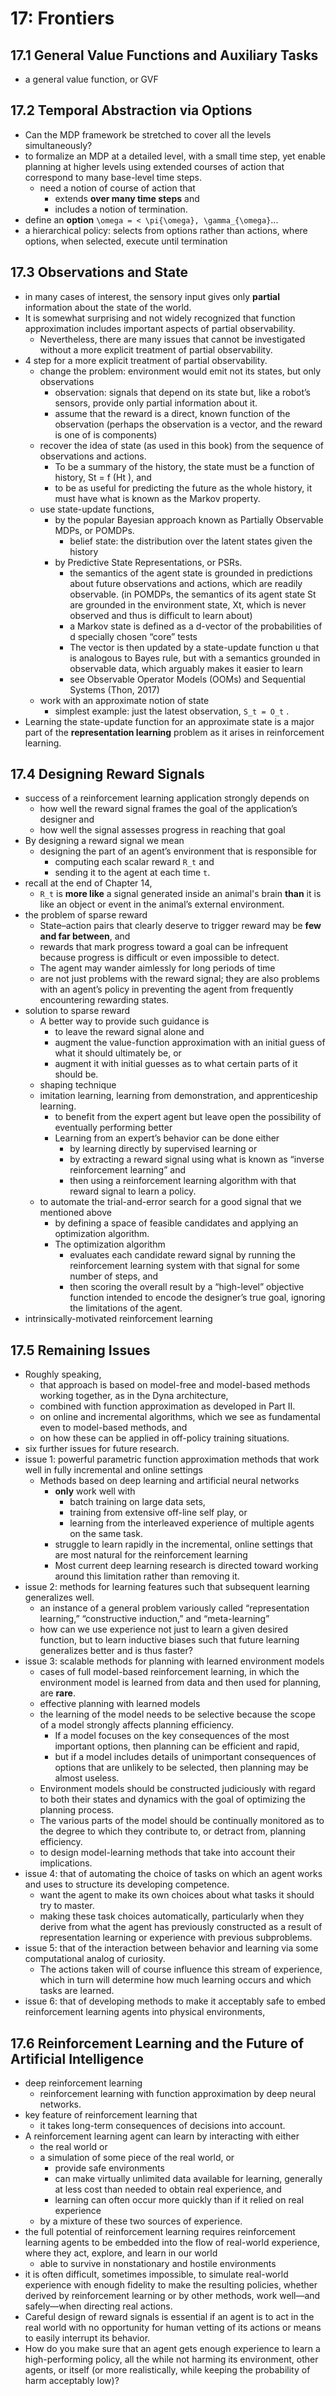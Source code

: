 # 17: Frontiers

## 17.1 General Value Functions and Auxiliary Tasks
* a general value function, or GVF

## 17.2 Temporal Abstraction via Options
* Can the MDP framework be stretched to cover all the levels simultaneously?
* to formalize an MDP at a detailed level, with a small time step, yet
  enable planning at higher levels using extended courses of action that
  correspond to many base-level time steps.
  * need a notion of course of action that
    * extends **over many time steps** and
    * includes a notion of termination.
* define an **option** `\omega = < \pi{\omega}, \gamma_{\omega}`...
* a hierarchical policy:
  selects from options rather than actions, where
  options, when selected, execute until termination

## 17.3 Observations and State
* in many cases of interest, the sensory input gives only **partial** information about the state of the world.
* It is somewhat surprising and not widely recognized that
  function approximation includes important aspects of partial observability.
  * Nevertheless, there are many issues that cannot be investigated without a more explicit
    treatment of partial observability.
* 4 step for a more explicit treatment of partial observability.
  * change the problem: environment would emit not its states, but only observations
    * observation: signals that depend on its state but,
      like a robot’s sensors, provide only partial information about it.
    * assume that the reward is a direct, known function of the observation
      (perhaps the observation is a vector, and the reward is one of is components)
  * recover the idea of state (as used in this book) from the sequence of
    observations and actions.
    * To be a summary of the history, the state must be a function of history, St = f (Ht ), and
    * to be as useful for predicting the future as the whole history,
      it must have what is known as the Markov property.
  * use state-update functions,
    * by the popular Bayesian approach known as Partially Observable MDPs, or POMDPs.
      * belief state:
        the distribution over the latent states given the history
    * by Predictive State Representations, or PSRs.
      * the semantics of the agent state is grounded in predictions about future observations and actions,
        which are readily observable.
        (in POMDPs, the semantics of its agent state St are grounded in the environment state, Xt,
        which is never observed and thus is difficult to learn about)
      * a Markov state is defined as a d-vector of the probabilities of d specially chosen “core” tests
      * The vector is then updated by a state-update function u that is analogous to Bayes rule, but
        with a semantics grounded in observable data, which arguably makes it easier to learn
      * see Observable Operator Models (OOMs) and Sequential Systems (Thon, 2017)
  * work with an approximate notion of state
    * simplest example: just the latest observation, `S_t = O_t` .
* Learning the state-update function for an approximate state is
  a major part of the **representation learning** problem as it arises in reinforcement learning.

## 17.4 Designing Reward Signals
* success of a reinforcement learning application strongly depends on
  * how well the reward signal frames the goal of the application’s designer and
  * how well the signal assesses progress in reaching that goal
* By designing a reward signal we mean
  * designing the part of an agent’s environment that is responsible for
    * computing each scalar reward `R_t` and
    * sending it to the agent at each time `t`.
* recall at the end of Chapter 14,
  * `R_t` is **more like** a signal generated inside an animal's brain **than**
    it is like an object or event in the animal’s external environment.
* the problem of sparse reward
  * State–action pairs that clearly deserve to trigger reward may be **few and far between**, and
  * rewards that mark progress toward a goal can be infrequent because
    progress is difficult or even impossible to detect.
  * The agent may wander aimlessly for long periods of time
  * are not just problems with the reward signal;
    they are also problems with an agent’s policy in
    preventing the agent from frequently encountering rewarding states.
* solution to sparse reward
  * A better way to provide such guidance is
    * to leave the reward signal alone and
    * augment the value-function approximation with an initial guess of
      what it should ultimately be, or
    * augment it with initial guesses as to what certain parts of it should be.
  * shaping technique
  * imitation learning, learning from demonstration, and apprenticeship learning.
    * to benefit from the expert agent but leave open the possibility of eventually performing better
    * Learning from an expert’s behavior can be done either
      * by learning directly by supervised learning or
      * by extracting a reward signal using what is known as “inverse reinforcement learning” and
      * then using a reinforcement learning algorithm with that reward signal to learn a policy.
  * to automate the trial-and-error search for a good signal that we mentioned above
    * by defining a space of feasible candidates and applying an optimization algorithm.
    * The optimization algorithm
      * evaluates each candidate reward signal by running the reinforcement learning system with that signal for some number of steps, and
      * then scoring the overall result by a “high-level” objective function intended to encode the designer’s true goal,
        ignoring the limitations of the agent.
* intrinsically-motivated reinforcement learning

## 17.5 Remaining Issues
* Roughly speaking,
  * that approach is based on model-free and model-based methods working together, as in the Dyna architecture,
  * combined with function approximation as developed in Part II.
  * on online and incremental algorithms, which we see as fundamental even to model-based methods, and
  * on how these can be applied in off-policy training situations.
* six further issues for future research.
* issue 1:
  powerful parametric function approximation methods that
  work well in fully incremental and online settings
  * Methods based on deep learning and artificial neural networks
    * **only** work well with
      * batch training on large data sets,
      * training from extensive off-line self play, or
      * learning from the interleaved experience of multiple agents on the same task.
    * struggle to learn rapidly in the incremental, online settings that
      are most natural for the reinforcement learning
    * Most current deep learning research is directed toward working around
      this limitation rather than removing it.
* issue 2:
  methods for learning features such that subsequent learning generalizes well.
  * an instance of a general problem variously called “representation learning,” “constructive induction,” and “meta-learning”
  * how can we use experience not just to learn a given desired function, but
    to learn inductive biases such that future learning generalizes better and is thus faster?
* issue 3:
  scalable methods for planning with learned environment models
  * cases of full model-based reinforcement learning, in which
    the environment model is learned from data and then used for planning, are **rare**.
  * effective planning with learned models
  * the learning of the model needs to be selective because
    the scope of a model strongly affects planning efficiency.
    * If a model focuses on the key consequences of the most important options, then
      planning can be efficient and rapid,
    * but if a model includes details of unimportant consequences of options that
      are unlikely to be selected, then planning may be almost useless.
  * Environment models should be constructed judiciously with regard to
    both their states and dynamics with the goal of optimizing the planning process.
  * The various parts of the model should be continually monitored as to the degree
    to which they contribute to, or detract from, planning efficiency.
  * to design model-learning methods that take into account their implications.
* issue 4:
  that of automating the choice of tasks on which an agent works and
  uses to structure its developing competence.
  * want the agent to make its own choices about what tasks it should try to master.
  * making these task choices automatically, particularly
    when they derive from what the agent has previously constructed as
    a result of representation learning or experience with previous subproblems.
* issue 5:
  that of the interaction between behavior and learning via some computational analog of curiosity.
  * The actions taken will of course influence this stream of experience, which
    in turn will determine how much learning occurs and which tasks are learned.
* issue 6:
  that of developing methods to make it acceptably safe to
  embed reinforcement learning agents into physical environments,

## 17.6 Reinforcement Learning and the Future of Artificial Intelligence
* deep reinforcement learning
  * reinforcement learning with function approximation by deep neural networks.
* key feature of reinforcement learning that
  * it takes long-term consequences of decisions into account.
* A reinforcement learning agent can learn by interacting with either
  * the real world or
  * a simulation of some piece of the real world, or
    * provide safe environments
    * can make virtually unlimited data available for learning, generally
      at less cost than needed to obtain real experience, and
    * learning can often occur more quickly than if it relied on real experience
  * by a mixture of these two sources of experience.
* the full potential of reinforcement learning requires reinforcement learning
  agents to be embedded into the flow of real-world experience, where they act, explore,
  and learn in our world
  * able to survive in nonstationary and hostile environments
* it is often difficult, sometimes impossible, to simulate real-world experience
  with enough fidelity to make the resulting policies, whether derived by reinforcement
  learning or by other methods, work well—and safely—when directing real actions.
* Careful design of reward signals is essential if an agent is to act in the real world with no
  opportunity for human vetting of its actions or means to easily interrupt its behavior.
* How do you make sure that an agent gets enough experience to learn a
  high-performing policy, all the while not harming its environment, other agents, or itself
  (or more realistically, while keeping the probability of harm acceptably low)?

<!--
Precup, D. (2000). Temporal Abstraction in Reinforcement Learning. Ph.D. thesis, University of
Massachusetts, Amherst.

April 4, 2018

477
and there is good reason to believe

479
ence. Still there are good reasons to believe that the
benefits of artificial intelligence can outweigh the disruption it causes. As to
 -->
